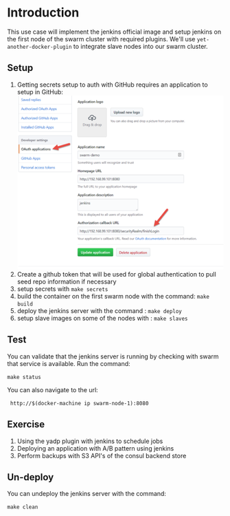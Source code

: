 # Introduction

This use case will implement the jenkins official image
and setup jenkins on the first node of the swarm cluster
with required plugins.  We'll use `yet-another-docker-plugin` to
integrate slave nodes into our swarm cluster.

## Setup
1. Getting secrets setup to auth with GitHub requires an application to setup in GitHub:  
   ![App Config](docs/images/app_account.png)
1. Create a github token that will be used for global authentication to pull seed repo information if necessary
1. setup secrets with `make secrets`
1. build the container on the first swarm node with the command:
   `make build`
1. deploy the jenkins server with the command : `make deploy`
1. setup slave images on some of the nodes with : `make slaves`


## Test

You can validate that the jenkins server is running by checking
with swarm that service is available.  Run the command:
```
make status
```

You can also navigate to the url:  
```
 http://$(docker-machine ip swarm-node-1):8080
```

## Exercise
1. Using the yadp plugin with jenkins to schedule jobs
1. Deploying an application with A/B pattern using jenkins
1. Perform backups with S3 API's of the consul backend store

## Un-deploy

You can undeploy the jenkins server with the command:
```
make clean
```
